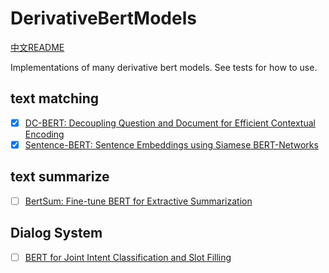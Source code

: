 # DerivativeBertModels

[中文README](readme_zh.md)

Implementations of many derivative bert models.
See tests for how to use.

## text matching
- [x] [DC-BERT: Decoupling Question and Document for Efficient Contextual Encoding](https://arxiv.org/abs/2002.12591)
- [x] [Sentence-BERT: Sentence Embeddings using Siamese BERT-Networks](https://arxiv.org/abs/1908.10084)

## text summarize
- [ ] [BertSum: Fine-tune BERT for Extractive Summarization](https://arxiv.org/abs/1903.10318)

## Dialog System

- [ ] [BERT for Joint Intent Classification and Slot Filling](https://arxiv.org/abs/1902.10909)
